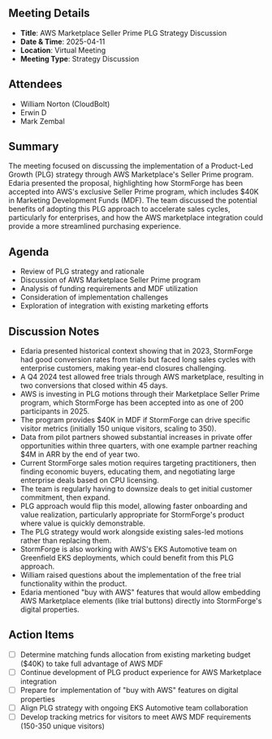 ## Meeting Details
- **Title**: AWS Marketplace Seller Prime PLG Strategy Discussion
- **Date & Time**: 2025-04-11
- **Location**: Virtual Meeting
- **Meeting Type**: Strategy Discussion

## Attendees
- William Norton (CloudBolt)
- Erwin D
- Mark Zembal

## Summary
The meeting focused on discussing the implementation of a Product-Led Growth (PLG) strategy through AWS Marketplace's Seller Prime program. Edaria presented the proposal, highlighting how StormForge has been accepted into AWS's exclusive Seller Prime program, which includes $40K in Marketing Development Funds (MDF). The team discussed the potential benefits of adopting this PLG approach to accelerate sales cycles, particularly for enterprises, and how the AWS marketplace integration could provide a more streamlined purchasing experience.

## Agenda
- Review of PLG strategy and rationale
- Discussion of AWS Marketplace Seller Prime program
- Analysis of funding requirements and MDF utilization
- Consideration of implementation challenges
- Exploration of integration with existing marketing efforts

## Discussion Notes
- Edaria presented historical context showing that in 2023, StormForge had good conversion rates from trials but faced long sales cycles with enterprise customers, making year-end closures challenging.
- A Q4 2024 test allowed free trials through AWS marketplace, resulting in two conversions that closed within 45 days.
- AWS is investing in PLG motions through their Marketplace Seller Prime program, which StormForge has been accepted into as one of 200 participants in 2025.
- The program provides $40K in MDF if StormForge can drive specific visitor metrics (initially 150 unique visitors, scaling to 350).
- Data from pilot partners showed substantial increases in private offer opportunities within three quarters, with one example partner reaching $4M in ARR by the end of year two.
- Current StormForge sales motion requires targeting practitioners, then finding economic buyers, educating them, and negotiating large enterprise deals based on CPU licensing.
- The team is regularly having to downsize deals to get initial customer commitment, then expand.
- PLG approach would flip this model, allowing faster onboarding and value realization, particularly appropriate for StormForge's product where value is quickly demonstrable.
- The PLG strategy would work alongside existing sales-led motions rather than replacing them.
- StormForge is also working with AWS's EKS Automotive team on Greenfield EKS deployments, which could benefit from this PLG approach.
- William raised questions about the implementation of the free trial functionality within the product.
- Edaria mentioned "buy with AWS" features that would allow embedding AWS Marketplace elements (like trial buttons) directly into StormForge's digital properties.

## Action Items
- [ ] Determine matching funds allocation from existing marketing budget ($40K) to take full advantage of AWS MDF
- [ ] Continue development of PLG product experience for AWS Marketplace integration
- [ ] Prepare for implementation of "buy with AWS" features on digital properties
- [ ] Align PLG strategy with ongoing EKS Automotive team collaboration
- [ ] Develop tracking metrics for visitors to meet AWS MDF requirements (150-350 unique visitors)
